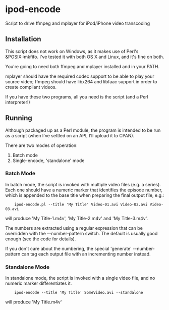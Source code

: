 ipod-encode
===========

Script to drive ffmpeg and mplayer for iPod/iPhone video transcoding

Installation
------------

This script does not work on Windows, as it makes use of Perl's &POSIX::mkfifo. I've tested
it with both OS X and Linux, and it's fine on both.

You're going to need both ffmpeg and mplayer installed and in your PATH.

mplayer should have the required codec support to be able to play your source video;
ffmpeg should have libx264 and libfaac support in order to create compliant videos.

If you have these two programs, all you need is the script (and a Perl interpreter!)

Running
-------

Although packaged up as a Perl module, the program is intended to be run as a script (when
I've settled on an API, I'll upload it to CPAN).

There are two modes of operation:

1. Batch mode
2. Single-encode, 'standalone' mode

### Batch Mode

In batch mode, the script is invoked with multiple video files (e.g. a series).  Each one
should have a numeric marker that identifies the episode number, which is appended to the
base title when preparing the final output file, e.g.:

        ipod-encode.pl --title 'My Title' Video-01.avi Video-02.avi Video-03.avi

will produce 'My Title-1.m4v', 'My Title-2.m4v' and 'My Title-3.m4v'.

The numbers are extracted using a regular expression that can be overridden with the
--number-pattern switch.  The default is usually good enough (see the code for details).

If you don't care about the numbering, the special 'generate' --number-pattern can
tag each output file with an incrementing number instead.

### Standalone Mode

In standalone mode, the script is invoked with a single video file, and no numeric marker
differentiates it.

        ipod-encode --title 'My Title' SomeVideo.avi --standalone

will produce 'My Title.m4v'


